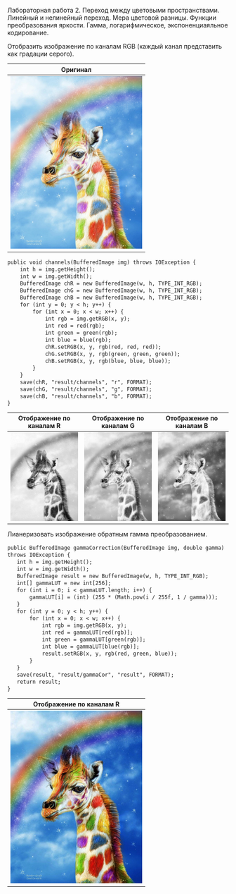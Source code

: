 Лабораторная работа 2. Переход между цветовыми пространствами. Линейный и нелинейный переход. Мера цветовой разницы. Функции преобразования яркости. Гамма, логарифмическое, экспоненциаяльное кодирование.

Отобразить изображение по каналам RGB (каждый канал представить как градации серого).


Оригинал                                |  
:--------------------------------------:|
 <img src="original.jpg" width="300"/>|  

```
public void channels(BufferedImage img) throws IOException {
    int h = img.getHeight();
    int w = img.getWidth();
    BufferedImage chR = new BufferedImage(w, h, TYPE_INT_RGB);
    BufferedImage chG = new BufferedImage(w, h, TYPE_INT_RGB);
    BufferedImage chB = new BufferedImage(w, h, TYPE_INT_RGB);
    for (int y = 0; y < h; y++) {
        for (int x = 0; x < w; x++) {
            int rgb = img.getRGB(x, y);
            int red = red(rgb);
            int green = green(rgb);
            int blue = blue(rgb);
            chR.setRGB(x, y, rgb(red, red, red));
            chG.setRGB(x, y, rgb(green, green, green));
            chB.setRGB(x, y, rgb(blue, blue, blue));
        }
    }
    save(chR, "result/channels", "r", FORMAT);
    save(chG, "result/channels", "g", FORMAT);
    save(chB, "result/channels", "b", FORMAT);
}
```


Отображение по каналам R                  | Отображение по каналам G                 | Отображение по каналам B                       | 
:----------------------------------------:|:----------------------------------------:|:----------------------------------------------:|
 <img src="channel1.jpg" width="700"/>    |  <img src="channel2.jpg" width="700"/>   |  <img src="channel3.jpg" width="700"/>         |
 
 Лианеризовать изображение обратным гамма преобразованием.
 
 ```
public BufferedImage gammaCorrection(BufferedImage img, double gamma) throws IOException {
    int h = img.getHeight();
    int w = img.getWidth();
    BufferedImage result = new BufferedImage(w, h, TYPE_INT_RGB);
    int[] gammaLUT = new int[256];
    for (int i = 0; i < gammaLUT.length; i++) {
        gammaLUT[i] = (int) (255 * (Math.pow(i / 255f, 1 / gamma)));
    }
    for (int y = 0; y < h; y++) {
        for (int x = 0; x < w; x++) {
            int rgb = img.getRGB(x, y);
            int red = gammaLUT[red(rgb)];
            int green = gammaLUT[green(rgb)];
            int blue = gammaLUT[blue(rgb)];
            result.setRGB(x, y, rgb(red, green, blue));
        }
    }
    save(result, "result/gammaCor", "result", FORMAT);
    return result;
}
```

Отображение по каналам R                  | 
:----------------------------------------:|
 <img src="gamma.jpg" width="300"/>    |  
